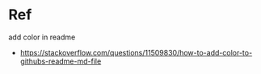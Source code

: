 # Ref

add color in readme
- https://stackoverflow.com/questions/11509830/how-to-add-color-to-githubs-readme-md-file
